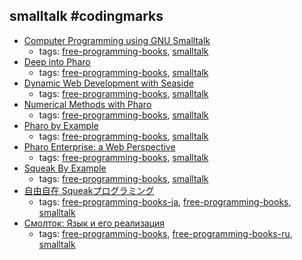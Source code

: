 smalltalk #codingmarks 
---
* [Computer Programming using GNU Smalltalk](http://www.canol.info/books/computer_programming_using_gnu_smalltalk/)
    * tags: [free-programming-books](../tags/free-programming-books.md), [smalltalk](../tags/smalltalk.md)
* [Deep into Pharo](http://files.pharo.org/books/deep-into-pharo/)
    * tags: [free-programming-books](../tags/free-programming-books.md), [smalltalk](../tags/smalltalk.md)
* [Dynamic Web Development with Seaside](http://book.seaside.st/book/table-of-contents)
    * tags: [free-programming-books](../tags/free-programming-books.md), [smalltalk](../tags/smalltalk.md)
* [Numerical Methods with Pharo](http://files.pharo.org/books/numerical-methods/)
    * tags: [free-programming-books](../tags/free-programming-books.md), [smalltalk](../tags/smalltalk.md)
* [Pharo by Example](http://pharobyexample.org)
    * tags: [free-programming-books](../tags/free-programming-books.md), [smalltalk](../tags/smalltalk.md)
* [Pharo Enterprise: a Web Perspective](http://files.pharo.org/books/enterprise-pharo/)
    * tags: [free-programming-books](../tags/free-programming-books.md), [smalltalk](../tags/smalltalk.md)
* [Squeak By Example](http://www.squeakbyexample.org)
    * tags: [free-programming-books](../tags/free-programming-books.md), [smalltalk](../tags/smalltalk.md)
* [自由自在 Squeakプログラミング](http://swikis.ddo.jp/squeak/13)
    * tags: [free-programming-books-ja](../tags/free-programming-books-ja.md), [free-programming-books](../tags/free-programming-books.md), [smalltalk](../tags/smalltalk.md)
* [Смолток: Язык и его реализация](https://sites.google.com/site/polyglotsqueak/)
    * tags: [free-programming-books](../tags/free-programming-books.md), [free-programming-books-ru](../tags/free-programming-books-ru.md), [smalltalk](../tags/smalltalk.md)
